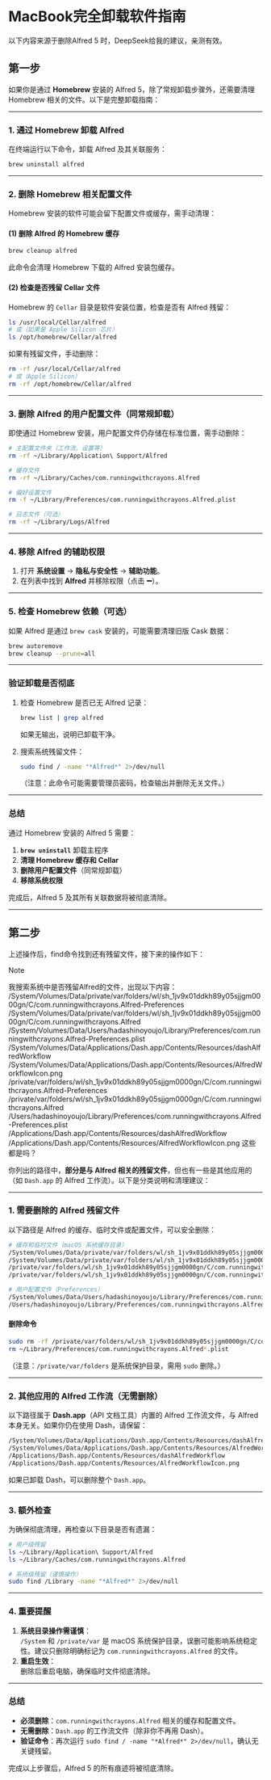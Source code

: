 # MacBook完全卸载软件指南

以下内容来源于删除Alfred 5 时，DeepSeek给我的建议，亲测有效。



## 第一步

如果你是通过 **Homebrew** 安装的 Alfred 5，除了常规卸载步骤外，还需要清理 Homebrew 相关的文件。以下是完整卸载指南：

---

### **1. 通过 Homebrew 卸载 Alfred**
在终端运行以下命令，卸载 Alfred 及其关联服务：
```bash
brew uninstall alfred
```

---

### **2. 删除 Homebrew 相关配置文件**
Homebrew 安装的软件可能会留下配置文件或缓存，需手动清理：
#### **(1) 删除 Alfred 的 Homebrew 缓存**
```bash
brew cleanup alfred
```
此命令会清理 Homebrew 下载的 Alfred 安装包缓存。

#### **(2) 检查是否残留 Cellar 文件**
Homebrew 的 `Cellar` 目录是软件安装位置，检查是否有 Alfred 残留：
```bash
ls /usr/local/Cellar/alfred
# 或（如果是 Apple Silicon 芯片）
ls /opt/homebrew/Cellar/alfred
```
如果有残留文件，手动删除：
```bash
rm -rf /usr/local/Cellar/alfred
# 或（Apple Silicon）
rm -rf /opt/homebrew/Cellar/alfred
```

---

### **3. 删除 Alfred 的用户配置文件（同常规卸载）**
即使通过 Homebrew 安装，用户配置文件仍存储在标准位置，需手动删除：
```bash
# 主配置文件夹（工作流、设置等）
rm -rf ~/Library/Application\ Support/Alfred

# 缓存文件
rm -rf ~/Library/Caches/com.runningwithcrayons.Alfred

# 偏好设置文件
rm -f ~/Library/Preferences/com.runningwithcrayons.Alfred.plist

# 日志文件（可选）
rm -rf ~/Library/Logs/Alfred
```

---

### **4. 移除 Alfred 的辅助权限**
1. 打开 **系统设置** → **隐私与安全性** → **辅助功能**。
2. 在列表中找到 **Alfred** 并移除权限（点击 **➖**）。

---

### **5. 检查 Homebrew 依赖（可选）**
如果 Alfred 是通过 `brew cask` 安装的，可能需要清理旧版 Cask 数据：
```bash
brew autoremove
brew cleanup --prune=all
```

---

### **验证卸载是否彻底**
1. 检查 Homebrew 是否已无 Alfred 记录：
   ```bash
   brew list | grep alfred
   ```
   如果无输出，说明已卸载干净。

2. 搜索系统残留文件：
   ```bash
   sudo find / -name "*Alfred*" 2>/dev/null
   ```
   （注意：此命令可能需要管理员密码，检查输出并删除无关文件。）

---

### **总结**
通过 Homebrew 安装的 Alfred 5 需要：
1. **`brew uninstall`** 卸载主程序  
2. **清理 Homebrew 缓存和 Cellar**  
3. **删除用户配置文件**（同常规卸载）  
4. **移除系统权限**  

完成后，Alfred 5 及其所有关联数据将被彻底清除。



------

## 第二步

上述操作后，find命令找到还有残留文件，接下来的操作如下：

> [!NOTE]
>
> 我搜索系统中是否残留Alfred的文件，出现以下内容： /System/Volumes/Data/private/var/folders/wl/sh_1jv9x01ddkh89y05sjjgm0000gn/C/com.runningwithcrayons.Alfred-Preferences /System/Volumes/Data/private/var/folders/wl/sh_1jv9x01ddkh89y05sjjgm0000gn/C/com.runningwithcrayons.Alfred /System/Volumes/Data/Users/hadashinoyoujo/Library/Preferences/com.runningwithcrayons.Alfred-Preferences.plist /System/Volumes/Data/Applications/Dash.app/Contents/Resources/dashAlfredWorkflow /System/Volumes/Data/Applications/Dash.app/Contents/Resources/AlfredWorkflowIcon.png /private/var/folders/wl/sh_1jv9x01ddkh89y05sjjgm0000gn/C/com.runningwithcrayons.Alfred-Preferences /private/var/folders/wl/sh_1jv9x01ddkh89y05sjjgm0000gn/C/com.runningwithcrayons.Alfred /Users/hadashinoyoujo/Library/Preferences/com.runningwithcrayons.Alfred-Preferences.plist /Applications/Dash.app/Contents/Resources/dashAlfredWorkflow /Applications/Dash.app/Contents/Resources/AlfredWorkflowIcon.png 这些都是吗？

你列出的路径中，**部分是与 Alfred 相关的残留文件**，但也有一些是其他应用的（如 `Dash.app` 的 Alfred 工作流）。以下是分类说明和清理建议：

---

### **1. 需要删除的 Alfred 残留文件**
以下路径是 Alfred 的缓存、临时文件或配置文件，可以安全删除：
```bash
# 缓存和临时文件（macOS 系统缓存目录）
/System/Volumes/Data/private/var/folders/wl/sh_1jv9x01ddkh89y05sjjgm0000gn/C/com.runningwithcrayons.Alfred-Preferences
/System/Volumes/Data/private/var/folders/wl/sh_1jv9x01ddkh89y05sjjgm0000gn/C/com.runningwithcrayons.Alfred
/private/var/folders/wl/sh_1jv9x01ddkh89y05sjjgm0000gn/C/com.runningwithcrayons.Alfred-Preferences
/private/var/folders/wl/sh_1jv9x01ddkh89y05sjjgm0000gn/C/com.runningwithcrayons.Alfred

# 用户配置文件（Preferences）
/System/Volumes/Data/Users/hadashinoyoujo/Library/Preferences/com.runningwithcrayons.Alfred-Preferences.plist
/Users/hadashinoyoujo/Library/Preferences/com.runningwithcrayons.Alfred-Preferences.plist
```

#### **删除命令**
```bash
sudo rm -rf /private/var/folders/wl/sh_1jv9x01ddkh89y05sjjgm0000gn/C/com.runningwithcrayons.Alfred*
rm ~/Library/Preferences/com.runningwithcrayons.Alfred*.plist
```
（注意：`/private/var/folders` 是系统保护目录，需用 `sudo` 删除。）

---

### **2. 其他应用的 Alfred 工作流（无需删除）**
以下路径属于 **Dash.app**（API 文档工具）内置的 Alfred 工作流文件，与 Alfred 本身无关。如果你仍在使用 Dash，请保留：
```bash
/System/Volumes/Data/Applications/Dash.app/Contents/Resources/dashAlfredWorkflow
/System/Volumes/Data/Applications/Dash.app/Contents/Resources/AlfredWorkflowIcon.png
/Applications/Dash.app/Contents/Resources/dashAlfredWorkflow
/Applications/Dash.app/Contents/Resources/AlfredWorkflowIcon.png
```
如果已卸载 Dash，可以删除整个 `Dash.app`。

---

### **3. 额外检查**
为确保彻底清理，再检查以下目录是否有遗漏：
```bash
# 用户级残留
ls ~/Library/Application\ Support/Alfred
ls ~/Library/Caches/com.runningwithcrayons.Alfred

# 系统级残留（谨慎操作）
sudo find /Library -name "*Alfred*" 2>/dev/null
```

---

### **4. 重要提醒**
1. **系统目录操作需谨慎**：  
   `/System` 和 `/private/var` 是 macOS 系统保护目录，误删可能影响系统稳定性。建议只删除明确标记为 `com.runningwithcrayons.Alfred` 的文件。
2. **重启生效**：  
   删除后重启电脑，确保临时文件彻底清除。

---

### **总结**
- **必须删除**：`com.runningwithcrayons.Alfred` 相关的缓存和配置文件。  
- **无需删除**：`Dash.app` 的工作流文件（除非你不再用 Dash）。  
- **验证命令**：再次运行 `sudo find / -name "*Alfred*" 2>/dev/null`，确认无关键残留。  

完成以上步骤后，Alfred 5 的所有痕迹将被彻底清除。